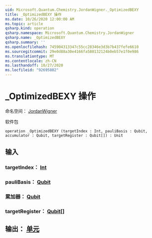 ```yaml
---
uid: Microsoft.Quantum.Chemistry.JordanWigner._OptimizedBEXY
title: _OptimizedBEXY 操作
ms.date: 10/26/2020 12:00:00 AM
ms.topic: article
qsharp.kind: operation
qsharp.namespace: Microsoft.Quantum.Chemistry.JordanWigner
qsharp.name: _OptimizedBEXY
qsharp.summary: ''
ms.openlocfilehash: 745904313347c55cc28346e3d3b7b437fefe6610
ms.sourcegitcommit: 29e0d88a30e4166fa580132124b0eb57e1f0e986
ms.translationtype: MT
ms.contentlocale: zh-CN
ms.lasthandoff: 10/27/2020
ms.locfileid: "92695802"
---
```

# <a name="_optimizedbexy-operation"></a>_OptimizedBEXY 操作

命名空间： [JordanWigner](xref:Microsoft.Quantum.Chemistry.JordanWigner)

软件包 [](https://nuget.org/packages/)




```qsharp
operation _OptimizedBEXY (targetIndex : Int, pauliBasis : Qubit, accumulator : Qubit, targetRegister : Qubit[]) : Unit
```


## <a name="input"></a>输入

### <a name="targetindex--int"></a>targetIndex： [Int](xref:microsoft.quantum.lang-ref.int)




### <a name="paulibasis--qubit"></a>pauliBasis： [Qubit](xref:microsoft.quantum.lang-ref.qubit)




### <a name="accumulator--qubit"></a>累加器： [Qubit](xref:microsoft.quantum.lang-ref.qubit)




### <a name="targetregister--qubit"></a>targetRegister： [Qubit](xref:microsoft.quantum.lang-ref.qubit)[]





## <a name="output--unit"></a>输出： [单元](xref:microsoft.quantum.lang-ref.unit)


